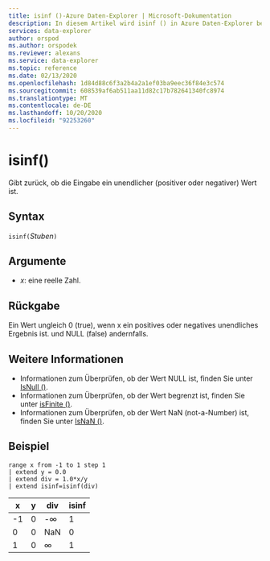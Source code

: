 ```yaml
---
title: isinf ()-Azure Daten-Explorer | Microsoft-Dokumentation
description: In diesem Artikel wird isinf () in Azure Daten-Explorer beschrieben.
services: data-explorer
author: orspod
ms.author: orspodek
ms.reviewer: alexans
ms.service: data-explorer
ms.topic: reference
ms.date: 02/13/2020
ms.openlocfilehash: 1d84d88c6f3a2b4a2a1ef03ba9eec36f84e3c574
ms.sourcegitcommit: 608539af6ab511aa11d82c17b782641340fc8974
ms.translationtype: MT
ms.contentlocale: de-DE
ms.lasthandoff: 10/20/2020
ms.locfileid: "92253260"
---
```

# <a name="isinf"></a>isinf()

Gibt zurück, ob die Eingabe ein unendlicher (positiver oder negativer) Wert ist.  

## <a name="syntax"></a>Syntax

`isinf(`*Stuben*`)`

## <a name="arguments"></a>Argumente

* *x*: eine reelle Zahl.

## <a name="returns"></a>Rückgabe

Ein Wert ungleich 0 (true), wenn x ein positives oder negatives unendliches Ergebnis ist. und NULL (false) andernfalls.

## <a name="see-also"></a>Weitere Informationen

* Informationen zum Überprüfen, ob der Wert NULL ist, finden Sie unter [IsNull ()](isnullfunction.md).
* Informationen zum Überprüfen, ob der Wert begrenzt ist, finden Sie unter [isFinite ()](isfinitefunction.md).
* Informationen zum Überprüfen, ob der Wert NaN (not-a-Number) ist, finden Sie unter [IsNaN ()](isnanfunction.md).

## <a name="example"></a>Beispiel

```kusto
range x from -1 to 1 step 1
| extend y = 0.0
| extend div = 1.0*x/y
| extend isinf=isinf(div)
```

|x|y|div|isinf|
|---|---|---|---|
|-1|0|-∞|1|
|0|0|NaN|0|
|1|0|∞|1|

